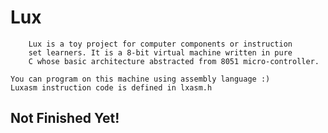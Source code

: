 # Lux

		Lux is a toy project for computer components or instruction
		set learners. It is a 8-bit virtual machine written in pure
		C whose basic architecture abstracted from 8051 micro-controller.

    You can program on this machine using assembly language :)
    Luxasm instruction code is defined in lxasm.h


## Not Finished Yet!